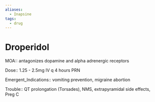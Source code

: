 ```yaml
---
aliases:
  - Inapsine
tags:
  - drug
---
```

# Droperidol  
  
MOA:: antagonizes dopamine and alpha adrenergic receptors  
  
Dose:: 1.25 - 2.5mg IV q 4 hours PRN  
  
Emergent_Indications:: vomiting prevention, migraine abortion  
  
Trouble:: QT prolongation (Torsades), NMS, extrapyramidal side effects, Preg C